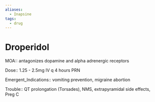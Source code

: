 ```yaml
---
aliases:
  - Inapsine
tags:
  - drug
---
```

# Droperidol  
  
MOA:: antagonizes dopamine and alpha adrenergic receptors  
  
Dose:: 1.25 - 2.5mg IV q 4 hours PRN  
  
Emergent_Indications:: vomiting prevention, migraine abortion  
  
Trouble:: QT prolongation (Torsades), NMS, extrapyramidal side effects, Preg C